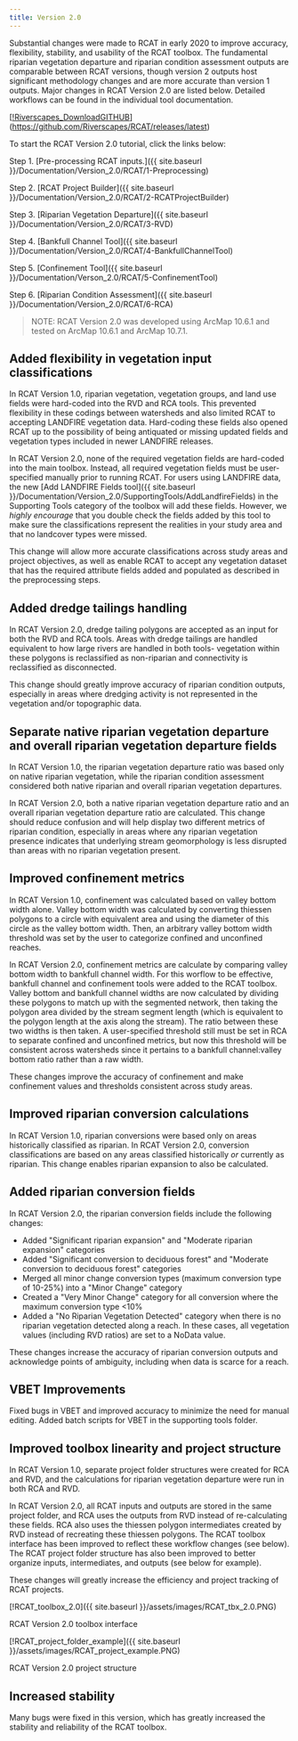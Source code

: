 ```yaml
---
title: Version 2.0
---
```


Substantial changes were made to RCAT in early 2020 to improve accuracy, flexibility, stability, and usability of the RCAT toolbox. The fundamental riparian vegetation departure and riparian condition assessment outputs are comparable between RCAT versions, though version 2 outputs host significant methodology changes and are more accurate than version 1 outputs. Major changes in RCAT Version 2.0 are listed below. Detailed workflows can be found in the individual tool documentation. 

[[!Riverscapes_DownloadGITHUB](assets/images/Riverscapes_DownloadGITHUB.png)](https://github.com/Riverscapes/RCAT/releases/latest)

To start the RCAT Version 2.0 tutorial, click the links below:

Step 1. [Pre-processing RCAT inputs.]({{ site.baseurl }}/Documentation/Version_2.0/RCAT/1-Preprocessing) 

Step 2. [RCAT Project Builder]({{ site.baseurl }}/Documentation/Version_2.0/RCAT/2-RCATProjectBuilder)

Step 3. [Riparian Vegetation Departure]({{ site.baseurl }}/Documentation/Version_2.0/RCAT/3-RVD)

Step 4. [Bankfull Channel Tool]({{ site.baseurl }}/Documentation/Version_2.0/RCAT/4-BankfullChannelTool)

Step 5. [Confinement Tool]({{ site.baseurl }}/Documentation/Verson_2.0/RCAT/5-ConfinementTool)

Step 6. [Riparian Condition Assessment]({{ site.baseurl }}/Documentation/Version_2.0/RCAT/6-RCA)

> NOTE: RCAT Version 2.0 was developed using ArcMap 10.6.1 and tested on ArcMap 10.6.1 and ArcMap 10.7.1.

## Added flexibility in vegetation input classifications

In RCAT Version 1.0, riparian vegetation, vegetation groups, and land use fields were hard-coded into the RVD and RCA tools. This prevented flexibility in these codings between watersheds and also limited RCAT to accepting LANDFIRE vegetation data. Hard-coding these fields also opened RCAT up to the possibility of being antiquated or missing updated fields and vegetation types included in newer LANDFIRE releases.

In RCAT Version 2.0, none of the required vegetation fields are hard-coded into the main toolbox. Instead, all required vegetation fields must be user-specified manually prior to running RCAT. For users using LANDFIRE data, the new [Add LANDFIRE Fields tool]({{ site.baseurl }}/Documentation/Version_2.0/SupportingTools/AddLandfireFields) in the Supporting Tools category of the toolbox will add these fields. However, we *highly encourage* that you double check the fields added by this tool to make sure the classifications represent the realities in your study area and that no landcover types were missed. 

This change will allow more accurate classifications across study areas and project objectives, as well as enable RCAT to accept any vegetation dataset that has the required attribute fields added and populated as described in the preprocessing steps.

## Added dredge tailings handling

In RCAT Version 2.0, dredge tailing polygons are accepted as an input for both the RVD and RCA tools. Areas with dredge tailings are handled equivalent to how large rivers are handled in both tools- vegetation within these polygons is reclassified as non-riparian and connectivity is reclassified as disconnected. 

This change should greatly improve accuracy of riparian condition outputs, especially in areas where dredging activity is not represented in the vegetation and/or topographic data.

## Separate native riparian vegetation departure and overall riparian vegetation departure fields

In RCAT Version 1.0, the riparian vegetation departure ratio was based only on native riparian vegetation, while the riparian condition assessment considered both native riparian and overall riparian vegetation departures. 

In RCAT Version 2.0, both a native riparian vegetation departure ratio and an overall riparian vegetation departure ratio are calculated. This change should reduce confusion and will help display two different metrics of riparian condition, especially in areas where any riparian vegetation presence indicates that underlying stream geomorphology is less disrupted than areas with no riparian vegetation present.

## Improved confinement metrics

In RCAT Version 1.0, confinement was calculated based on valley bottom width alone. Valley bottom width was calculated by converting thiessen polygons to a circle with equivalent area and using the diameter of this circle as the valley bottom width. Then, an arbitrary valley bottom width threshold was set by the user to categorize confined and unconfined reaches. 

In RCAT Version 2.0, confinement metrics are calculate by comparing valley bottom width to bankfull channel width. For this worflow to be effective, bankfull channel and confinement tools were added to the RCAT toolbox. Valley bottom and bankfull channel widths are now calculated by dividing these polygons to match up with the segmented network, then taking the polygon area divided by the stream segment length (which is equivalent to the polygon length at the axis along the stream). The ratio between these two widths is then taken. A user-specified threshold still must be set in RCA to separate confined and unconfined metrics, but now this threshold will be consistent across watersheds since it pertains to a bankfull channel:valley bottom ratio rather than a raw width. 

These changes improve the accuracy of confinement and make confinement values and thresholds consistent across study areas.

## Improved riparian conversion calculations

In RCAT Version 1.0, riparian conversions were based only on areas historically classified as riparian. In RCAT Version 2.0, conversion classifications are based on any areas classified historically *or* currently as riparian. This change enables riparian expansion to also be calculated.

## Added riparian conversion fields

In RCAT Version 2.0, the riparian conversion fields include the following changes:
- Added "Significant riparian expansion" and "Moderate riparian expansion" categories
- Added "Significant conversion to deciduous forest" and "Moderate conversion to deciduous forest" categories
- Merged all minor change conversion types (maximum conversion type of 10-25%) into a "Minor Change" category
- Created a "Very Minor Change" category for all conversion where the maximum conversion type <10%
- Added a "No Riparian Vegetation Detected" category when there is no riparian vegetation detected along a reach. In these cases, all vegetation values (including RVD ratios) are set to a NoData value.

These changes increase the accuracy of riparian conversion outputs and acknowledge points of ambiguity, including when data is scarce for a reach.

## VBET Improvements

Fixed bugs in VBET and improved accuracy to minimize the need for manual editing. Added batch scripts for VBET in the supporting tools folder.

## Improved toolbox linearity and project structure

In RCAT Version 1.0, separate project folder structures were created for RCA and RVD, and the calculations for riparian vegetation departure were run in both RCA and RVD. 

In RCAT Version 2.0, all RCAT inputs and outputs are stored in the same project folder, and RCA uses the outputs from RVD instead of re-calculating these fields. RCA also uses the thiessen polygon intermediates created by RVD instead of recreating these thiessen polygons. The RCAT toolbox interface has been improved to reflect these workflow changes (see below). The RCAT project folder structure has also been improved to better organize inputs, intermediates, and outputs (see below for example).

These changes will greatly increase the efficiency and project tracking of RCAT projects. 

[!RCAT_toolbox_2.0]({{ site.baseurl }}/assets/images/RCAT_tbx_2.0.PNG)

RCAT Version 2.0 toolbox interface

[!RCAT_project_folder_example]({{ site.baseurl }}/assets/images/RCAT_project_example.PNG)

RCAT Version 2.0 project structure

## Increased stability

Many bugs were fixed in this version, which has greatly increased the stability and reliability of the RCAT toolbox.

